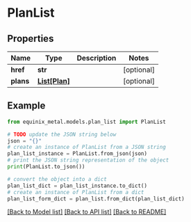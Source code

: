 # PlanList


## Properties

Name | Type | Description | Notes
------------ | ------------- | ------------- | -------------
**href** | **str** |  | [optional] 
**plans** | [**List[Plan]**](Plan.md) |  | [optional] 

## Example

```python
from equinix_metal.models.plan_list import PlanList

# TODO update the JSON string below
json = "{}"
# create an instance of PlanList from a JSON string
plan_list_instance = PlanList.from_json(json)
# print the JSON string representation of the object
print(PlanList.to_json())

# convert the object into a dict
plan_list_dict = plan_list_instance.to_dict()
# create an instance of PlanList from a dict
plan_list_form_dict = plan_list.from_dict(plan_list_dict)
```
[[Back to Model list]](../README.md#documentation-for-models) [[Back to API list]](../README.md#documentation-for-api-endpoints) [[Back to README]](../README.md)


